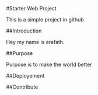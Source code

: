 #Starter Web Project

This is a simple project in github

##Introduction

Hey my name is arafath.

##Purpose

Purpose is to make the world better

##Deployement

##Contribute
